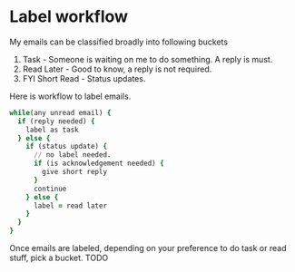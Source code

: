 # Label workflow
My emails can be classified broadly into following buckets

1. Task - Someone is waiting on me to do something. A reply is must.
2. Read Later - Good to know, a reply is not required.
3. FYI Short Read - Status updates.

Here is workflow to label emails.

```ruby
while(any unread email) {
  if (reply needed) {
    label as task
  } else {
    if (status update) {
      // no label needed.
      if (is acknowledgement needed) {
        give short reply
      }
      continue
    } else {
      label = read later
    }
  }
}
```

Once emails are labeled, depending on your preference to do task or read stuff, pick a bucket.
TODO
